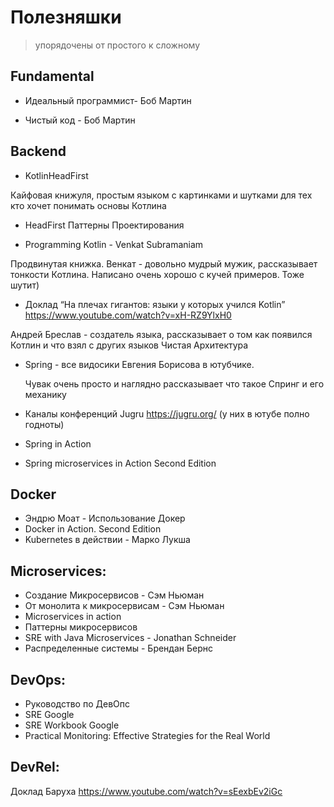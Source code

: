 # Полезняшки

> упорядочены от простого к сложному

## Fundamental

* Идеальный программист- Боб Мартин

* Чистый код - Боб Мартин

## Backend

* KotlinHeadFirst

Кайфовая книжуля, простым языком с картинками и шутками для тех кто хочет понимать основы Котлина

* HeadFirst Паттерны Проектирования

* Programming Kotlin - Venkat Subramaniam

Продвинутая книжка. Венкат - довольно мудрый мужик, рассказывает тонкости Котлина. Написано очень хорошо с кучей
примеров. Тоже шутит)

* Доклад “На плечах гигантов: языки у которых учился Kotlin”
  https://www.youtube.com/watch?v=xH-RZ9YlxH0

Андрей Бреслав - создатель языка, рассказывает о том как появился Котлин и что взял с других языков Чистая Архитектура

* Spring - все видосики Евгения Борисова в ютубчике.

  Чувак очень просто и наглядно рассказывает что такое Спринг и его механику

* Каналы конференций Jugru https://jugru.org/ (у них в ютубе полно годноты)

* Spring in Action

* Spring microservices in Action Second Edition

## Docker

* Эндрю Моат - Использование Докер
* Docker in Action. Second Edition
* Kubernetes в действии - Марко Лукша

## Microservices:

* Создание Микросервисов - Сэм Ньюман
* От монолита к микросервисам - Сэм Ньюман
* Microservices in action 
* Паттерны микросервисов 
* SRE with Java Microservices - Jonathan Schneider
* Распределенные системы - Брендан Бернс


## DevOps:
* Руководство по ДевОпс
* SRE Google 
* SRE Workbook Google 
* Practical Monitoring: Effective Strategies for the Real World

## DevRel:
  Доклад Баруха
  https://www.youtube.com/watch?v=sEexbEv2iGc

  


  

